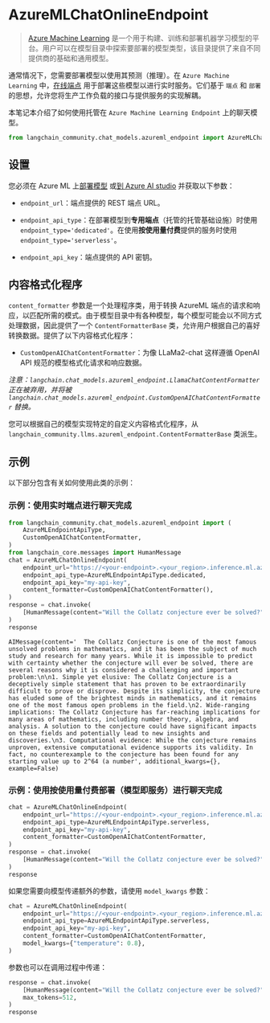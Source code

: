 # AzureMLChatOnlineEndpoint

>[Azure Machine Learning](https://azure.microsoft.com/en-us/products/machine-learning/) 是一个用于构建、训练和部署机器学习模型的平台。用户可以在模型目录中探索要部署的模型类型，该目录提供了来自不同提供商的基础和通用模型。

通常情况下，您需要部署模型以使用其预测（推理）。在 `Azure Machine Learning` 中，[在线端点](https://learn.microsoft.com/en-us/azure/machine-learning/concept-endpoints) 用于部署这些模型以进行实时服务。它们基于 `端点` 和 `部署` 的思想，允许您将生产工作负载的接口与提供服务的实现解耦。

本笔记本介绍了如何使用托管在 `Azure Machine Learning Endpoint` 上的聊天模型。

```python
from langchain_community.chat_models.azureml_endpoint import AzureMLChatOnlineEndpoint
```

## 设置

您必须在 Azure ML 上[部署模型](https://learn.microsoft.com/en-us/azure/machine-learning/how-to-use-foundation-models?view=azureml-api-2#deploying-foundation-models-to-endpoints-for-inferencing) 或[到 Azure AI studio](https://learn.microsoft.com/en-us/azure/ai-studio/how-to/deploy-models-open) 并获取以下参数：

- `endpoint_url`：端点提供的 REST 端点 URL。

- `endpoint_api_type`：在部署模型到**专用端点**（托管的托管基础设施）时使用 `endpoint_type='dedicated'`。在使用**按使用量付费**提供的服务时使用 `endpoint_type='serverless'`。

- `endpoint_api_key`：端点提供的 API 密钥。

## 内容格式化程序

`content_formatter` 参数是一个处理程序类，用于转换 AzureML 端点的请求和响应，以匹配所需的模式。由于模型目录中有各种模型，每个模型可能会以不同方式处理数据，因此提供了一个 `ContentFormatterBase` 类，允许用户根据自己的喜好转换数据。提供了以下内容格式化程序：

- `CustomOpenAIChatContentFormatter`：为像 LLaMa2-chat 这样遵循 OpenAI API 规范的模型格式化请求和响应数据。

*注意：`langchain.chat_models.azureml_endpoint.LlamaChatContentFormatter` 正在被弃用，并将被 `langchain.chat_models.azureml_endpoint.CustomOpenAIChatContentFormatter` 替换。*

您可以根据自己的模型实现特定的自定义内容格式化程序，从 `langchain_community.llms.azureml_endpoint.ContentFormatterBase` 类派生。

## 示例

以下部分包含有关如何使用此类的示例：

### 示例：使用实时端点进行聊天完成

```python
from langchain_community.chat_models.azureml_endpoint import (
    AzureMLEndpointApiType,
    CustomOpenAIChatContentFormatter,
)
from langchain_core.messages import HumanMessage
chat = AzureMLChatOnlineEndpoint(
    endpoint_url="https://<your-endpoint>.<your_region>.inference.ml.azure.com/score",
    endpoint_api_type=AzureMLEndpointApiType.dedicated,
    endpoint_api_key="my-api-key",
    content_formatter=CustomOpenAIChatContentFormatter(),
)
response = chat.invoke(
    [HumanMessage(content="Will the Collatz conjecture ever be solved?")]
)
response
```

```output
AIMessage(content='  The Collatz Conjecture is one of the most famous unsolved problems in mathematics, and it has been the subject of much study and research for many years. While it is impossible to predict with certainty whether the conjecture will ever be solved, there are several reasons why it is considered a challenging and important problem:\n\n1. Simple yet elusive: The Collatz Conjecture is a deceptively simple statement that has proven to be extraordinarily difficult to prove or disprove. Despite its simplicity, the conjecture has eluded some of the brightest minds in mathematics, and it remains one of the most famous open problems in the field.\n2. Wide-ranging implications: The Collatz Conjecture has far-reaching implications for many areas of mathematics, including number theory, algebra, and analysis. A solution to the conjecture could have significant impacts on these fields and potentially lead to new insights and discoveries.\n3. Computational evidence: While the conjecture remains unproven, extensive computational evidence supports its validity. In fact, no counterexample to the conjecture has been found for any starting value up to 2^64 (a number', additional_kwargs={}, example=False)
```

### 示例：使用按使用量付费部署（模型即服务）进行聊天完成

```python
chat = AzureMLChatOnlineEndpoint(
    endpoint_url="https://<your-endpoint>.<your_region>.inference.ml.azure.com/v1/chat/completions",
    endpoint_api_type=AzureMLEndpointApiType.serverless,
    endpoint_api_key="my-api-key",
    content_formatter=CustomOpenAIChatContentFormatter,
)
response = chat.invoke(
    [HumanMessage(content="Will the Collatz conjecture ever be solved?")]
)
response
```

如果您需要向模型传递额外的参数，请使用 `model_kwargs` 参数：

```python
chat = AzureMLChatOnlineEndpoint(
    endpoint_url="https://<your-endpoint>.<your_region>.inference.ml.azure.com/v1/chat/completions",
    endpoint_api_type=AzureMLEndpointApiType.serverless,
    endpoint_api_key="my-api-key",
    content_formatter=CustomOpenAIChatContentFormatter,
    model_kwargs={"temperature": 0.8},
)
```

参数也可以在调用过程中传递：

```python
response = chat.invoke(
    [HumanMessage(content="Will the Collatz conjecture ever be solved?")],
    max_tokens=512,
)
response
```

```